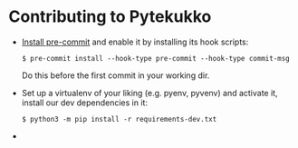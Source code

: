 # Contributing to Pytekukko

- [Install pre-commit](https://pre-commit.com/#install) and enable it by
  installing its hook scripts:

  ```shellsession
  $ pre-commit install --hook-type pre-commit --hook-type commit-msg
  ```

  Do this before the first commit in your working dir.

- Set up a virtualenv of your liking (e.g. pyenv, pyvenv) and activate it,
  install our dev dependencies in it:

  ```shellsession
  $ python3 -m pip install -r requirements-dev.txt
  ```

-
